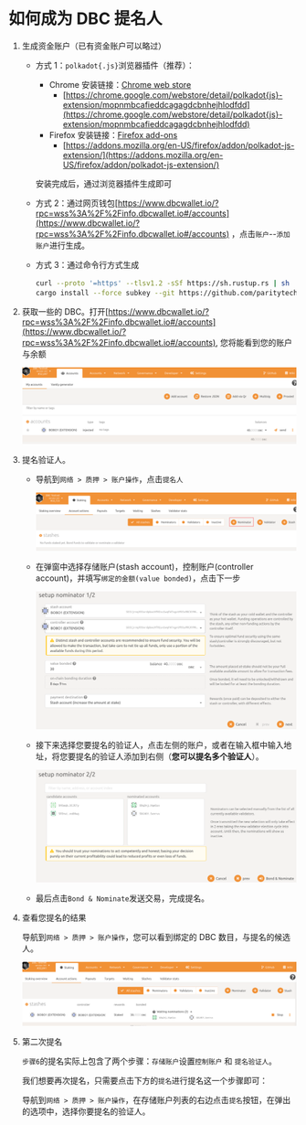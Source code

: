 # 如何成为 DBC 提名人

1. 生成资金账户（已有资金账户可以略过）

   - 方式 1：`polkadot{.js}`浏览器插件（推荐）：

     - Chrome 安装链接：[Chrome web store](https://chrome.google.com/webstore/detail/polkadot{js}-extension/mopnmbcafieddcagagdcbnhejhlodfdd)
       - [https://chrome.google.com/webstore/detail/polkadot{js}-extension/mopnmbcafieddcagagdcbnhejhlodfdd](https://chrome.google.com/webstore/detail/polkadot{js}-extension/mopnmbcafieddcagagdcbnhejhlodfdd)
     - Firefox 安装链接：[Firefox add-ons](https://addons.mozilla.org/en-US/firefox/addon/polkadot-js-extension/)
       - [https://addons.mozilla.org/en-US/firefox/addon/polkadot-js-extension/](https://addons.mozilla.org/en-US/firefox/addon/polkadot-js-extension/)

     安装完成后，通过浏览器插件生成即可

   - 方式 2：通过网页钱包[https://www.dbcwallet.io/?rpc=wss%3A%2F%2Finfo.dbcwallet.io#/accounts](https://www.dbcwallet.io/?rpc=wss%3A%2F%2Finfo.dbcwallet.io#/accounts) ，点击`账户`--`添加账户`进行生成。

   - 方式 3：通过命令行方式生成

     ```bash
     curl --proto '=https' --tlsv1.2 -sSf https://sh.rustup.rs | sh
     cargo install --force subkey --git https://github.com/paritytech/substrate --version 2.0.1 --locked
     ```

2. 获取一些的 DBC。打开[https://www.dbcwallet.io/?rpc=wss%3A%2F%2Finfo.dbcwallet.io#/accounts](https://www.dbcwallet.io/?rpc=wss%3A%2F%2Finfo.dbcwallet.io#/accounts), 您将能看到您的账户与余额

   ![image-20210122210826588](./assets/staking_dbc_and_voting.assets/image-20210122210826588.png)

3. 提名验证人。

   - 导航到`网络 > 质押 > 账户操作`，点击`提名人`

     ![image-20210122210945889](./assets/staking_dbc_and_voting.assets/image-20210122210945889.png)

   - 在弹窗中选择存储账户(stash account)，控制账户(controller account)，并填写`绑定的金额(value bonded)`，点击下一步

     ![image-20210122211057762](./assets/staking_dbc_and_voting.assets/image-20210122211057762.png)

   - 接下来选择您要提名的验证人，点击左侧的账户，或者在输入框中输入地址，将您要提名的验证人添加到右侧（**您可以提名多个验证人**）。

     ![image-20210122211203371](./assets/staking_dbc_and_voting.assets/image-20210122211203371.png)

   - 最后点击`Bond & Nominate`发送交易，完成提名。

4. 查看您提名的结果

   导航到`网络 > 质押 > 账户操作`，您可以看到绑定的 DBC 数目，与提名的候选人。

   ![image-20210122211537605](./assets/staking_dbc_and_voting.assets/image-20210122211537605.png)

5. 第二次提名

   `步骤6`的提名实际上包含了两个步骤：`存储账户`设置`控制账户` 和 `提名验证人`。

   我们想要再次提名，只需要点击下方的`提名`进行提名这一个步骤即可：

   导航到`网络 > 质押 > 账户操作`，在存储账户列表的右边点击`提名`按钮，在弹出的选项中，选择你要提名的验证人。
